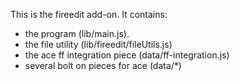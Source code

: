 This is the fireedit add-on.  It contains:

* the program (lib/main.js).
* the file utility (lib/fireedit/fileUtils.js)
* the ace ff integration piece (data/ff-integration.js)
* several bolt on pieces for ace (data/*)
